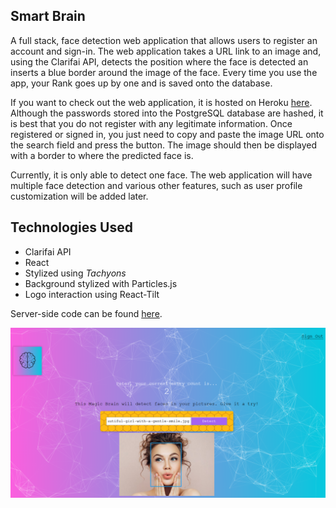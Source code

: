 ## Smart Brain

A full stack, face detection web application that allows users to register an account and sign-in. The web application takes a URL link to an image and, using the Clarifai API, detects the position where the face is detected an inserts a blue border around the image of the face. Every time you use the app, your Rank goes up by one and is saved onto the database.

If you want to check out the web application, it is hosted on Heroku [here](https://haipa-smartbrain.herokuapp.com/). Although the passwords stored into the PostgreSQL database are hashed, it is best that you do not register with any legitimate information. Once registered or signed in, you just need to copy and paste the image URL onto the search field and press the button. The image should then be displayed with a border to where the predicted face is.

Currently, it is only able to detect one face. The web application will have multiple face detection and various other features, such as user profile customization will be added later.

## Technologies Used
* Clarifai API
* React
* Stylized using *Tachyons*
* Background stylized with Particles.js
* Logo interaction using React-Tilt

Server-side code can be found [here](https://github.com/haipayazoo/SmartBrainAPI).

![SmartBrain](images/smartbrain.png)
